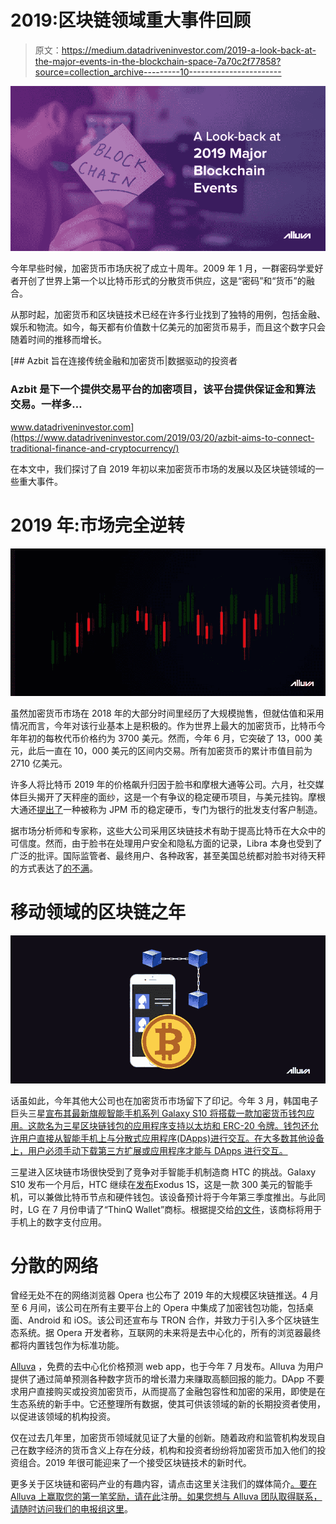 # 2019:区块链领域重大事件回顾

> 原文：<https://medium.datadriveninvestor.com/2019-a-look-back-at-the-major-events-in-the-blockchain-space-7a70c2f77858?source=collection_archive---------10----------------------->

![](img/74c38f7b1ddea6f43c308e391730e358.png)

今年早些时候，加密货币市场庆祝了成立十周年。2009 年 1 月，一群密码学爱好者开创了世界上第一个以比特币形式的分散货币供应，这是“密码”和“货币”的融合。

从那时起，加密货币和区块链技术已经在许多行业找到了独特的用例，包括金融、娱乐和物流。如今，每天都有价值数十亿美元的加密货币易手，而且这个数字只会随着时间的推移而增长。

[](https://www.datadriveninvestor.com/2019/03/20/azbit-aims-to-connect-traditional-finance-and-cryptocurrency/) [## Azbit 旨在连接传统金融和加密货币|数据驱动的投资者

### Azbit 是下一个提供交易平台的加密项目，该平台提供保证金和算法交易。一样多…

www.datadriveninvestor.com](https://www.datadriveninvestor.com/2019/03/20/azbit-aims-to-connect-traditional-finance-and-cryptocurrency/) 

在本文中，我们探讨了自 2019 年初以来加密货币市场的发展以及区块链领域的一些重大事件。

# 2019 年:市场完全逆转

![](img/edff6b36ca3e4a3111f25d08863eae80.png)

虽然加密货币市场在 2018 年的大部分时间里经历了大规模抛售，但就估值和采用情况而言，今年对该行业基本上是积极的。作为世界上最大的加密货币，比特币今年年初的每枚代币价格约为 3700 美元。然而，今年 6 月，它突破了 13，000 美元，此后一直在 10，000 美元的区间内交易。所有加密货币的累计市值目前为 2710 亿美元。

许多人将比特币 2019 年的价格飙升归因于脸书和摩根大通等公司。六月，社交媒体巨头揭开了天秤座的面纱，这是一个有争议的稳定硬币项目，与美元挂钩。摩根大通还[提出了](http://bit.ly/33AVM7Y)一种被称为 JPM 币的稳定硬币，专门为银行的批发支付客户制造。

据市场分析师和专家称，这些大公司采用区块链技术有助于提高比特币在大众中的可信度。然而，由于脸书在处理用户安全和隐私方面的记录，Libra 本身也受到了广泛的批评。国际监管者、最终用户、各种政客，甚至美国总统都对脸书对待天秤的方式表达了[的不满](http://bit.ly/2ZcrN31)。

# 移动领域的区块链之年

![](img/3289848298bfc46598360103d011554e.png)

话虽如此，今年其他大公司也在加密货币市场留下了印记。今年 3 月，韩国电子巨头三星[宣布其最新旗舰智能手机系列 Galaxy S10 将搭载一款加密货币钱包应用。这款名为三星区块链钱包的应用程序支持以太坊和 ERC-20 令牌。钱包还允许用户直接从智能手机上与分散式应用程序(DApps)进行交互。在大多数其他设备上，用户必须手动下载第三方扩展或应用程序才能与 DApps 进行交互。](http://bit.ly/33CQ6dP)

三星进入区块链市场很快受到了竞争对手智能手机制造商 HTC 的挑战。Galaxy S10 发布一个月后，HTC 继续在[发布](http://bit.ly/33HaBpJ)Exodus 1S，这是一款 300 美元的智能手机，可以兼做比特币节点和硬件钱包。该设备预计将于今年第三季度推出。与此同时，LG 在 7 月份申请了“ThinQ Wallet”商标。根据提交给[的文件](http://bit.ly/2Zf1mxE)，该商标将用于手机上的数字支付应用。

# 分散的网络

曾经无处不在的网络浏览器 Opera 也公布了 2019 年的大规模区块链推送。4 月至 6 月间，该公司在所有主要平台上的 Opera 中集成了加密钱包功能，包括桌面、Android 和 iOS。该公司还宣布与 TRON 合作，并致力于引入多个区块链生态系统。据 Opera 开发者称，互联网的未来将是去中心化的，所有的浏览器最终都将内置钱包作为标准功能。

[Alluva](http://bit.ly/alv_md_01) ，免费的去中心化价格预测 web app，也于今年 7 月发布。Alluva 为用户提供了通过简单预测各种数字货币的增长潜力来赚取高额回报的能力。DApp 不要求用户直接购买或投资加密货币，从而提高了金融包容性和加密的采用，即使是在生态系统的新手中。它还整理所有数据，使其可供该领域的新的长期投资者使用，以促进该领域的机构投资。

仅在过去几年里，加密货币领域就见证了大量的创新。随着政府和监管机构发现自己在数字经济的货币含义上存在分歧，机构和投资者纷纷将加密货币加入他们的投资组合。2019 年很可能迎来了一个接受区块链技术的新时代。

更多关于区块链和密码产业的有趣内容，请点击这里关注我们的媒体简介[。要在 Alluva 上赢取您的第一笔奖励，请在此](http://bit.ly/alluva_mdm)注册[。如果您想与 Alluva 团队取得联系，请随时访问我们的电报组](http://bit.ly/alvsignup)[这里](http://bit.ly/alv_telgrp)。